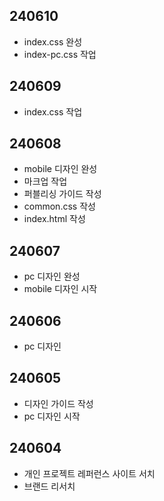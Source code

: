 ## 240610
* index.css 완성
* index-pc.css 작업

## 240609
* index.css 작업

## 240608
* mobile 디자인 완성
* 마크업 작업
* 퍼블리싱 가이드 작성
* common.css 작성
* index.html 작성

## 240607
* pc 디자인 완성
* mobile 디자인 시작

## 240606
* pc 디자인

## 240605
* 디자인 가이드 작성
* pc 디자인 시작

## 240604
* 개인 프로젝트 레퍼런스 사이트 서치
* 브랜드 리서치